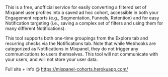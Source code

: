 This is a free, unofficial service for easily converting a filtered set of Mixpanel user profiles into a saved ad hoc cohort, accessible in both your Engagement reports (e.g., Segmentation, Funnels, Retention) and for easy Notification targeting (i.e., saving a complex set of filters and using them for many different Notifications). 

This tool supports both one-time groupings from the Explore tab and recurring checks via the Notifications tab. Note that while Webhooks are categorized as Notifications in Mixpanel, they do not trigger any communications to users themselves. This tool will not communicate with your users, and will not store your user data. 

Full site + info @ https://mixpanel-cohorts.herokuapp.com/